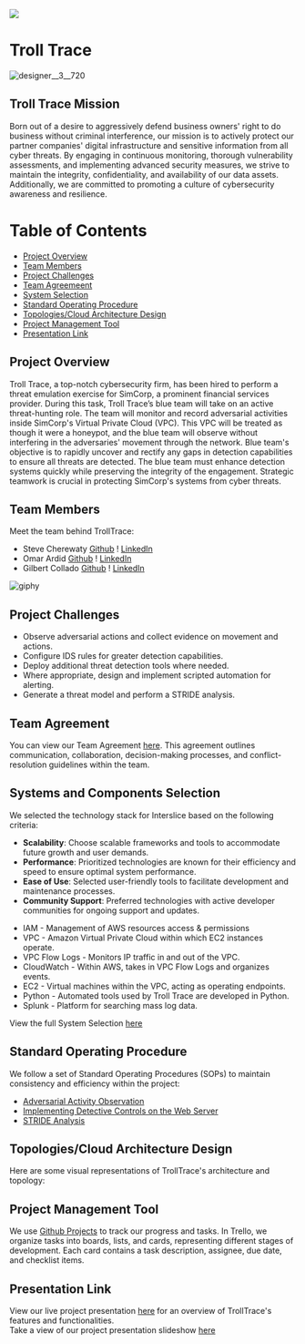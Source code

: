 [![](https://visitcount.itsvg.in/api?id=TrollTrace&label=Profile%20Views&color=0&icon=7&pretty=false)](https://visitcount.itsvg.in)
# Troll Trace

![designer__3__720](https://github.com/TrollTrace/TrollTrace/assets/158124623/04e2fb83-68e1-40d2-9570-c94f9bfa6e39)

## Troll Trace Mission
Born out of a desire to aggressively defend business owners' right to do business without criminal interference, our mission is to actively protect our partner companies' digital infrastructure and sensitive information from all cyber threats. By engaging in continuous monitoring, thorough vulnerability assessments, and implementing advanced security measures, we strive to maintain the integrity, confidentiality, and availability of our data assets. Additionally, we are committed to promoting a culture of cybersecurity awareness and resilience.

Table of Contents
=================
<!--ts-->
  * [Project Overview](#project-overview)
  * [Team Members](#team-members)
  * [Project Challenges](#project-challenges)
  * [Team Agreemeent](#team-agreement)
  * [System Selection](#systems-and-components-selection)
  * [Standard Operating Procedure](#standard-operating-procedure)
  * [Topologies/Cloud Architecture Design](#topologiescloud-architecture-design)
  * [Project Management Tool](#project-management-tool)
  * [Presentation Link](#presentation-link)
<!--te-->

## Project Overview
Troll Trace, a top-notch cybersecurity firm, has been hired to perform a threat emulation exercise for SimCorp, a prominent financial services provider. During this task, Troll Trace’s blue team will take on an active threat-hunting role.  The team will monitor and record adversarial activities inside SimCorp's Virtual Private Cloud (VPC).  This VPC will be treated as though it were a honeypot, and the blue team will observe without interfering in the adversaries' movement through the network. Blue team's objective is to rapidly uncover and rectify any gaps in detection capabilities to ensure all threats are detected.  The blue team must enhance detection systems quickly while preserving the integrity of the engagement. Strategic teamwork is crucial in protecting SimCorp's systems from cyber threats.

## Team Members
Meet the team behind TrollTrace:
* Steve Cherewaty [Github](https://github.com/SCherewaty) ! [LinkedIn](https://www.linkedin.com/in/steve-cherewaty-jr-b8727135/)
* Omar Ardid [Github](https://github.com/oardid) ! [LinkedIn](https://www.linkedin.com/in/ardidomar/)
* Gilbert Collado [Github](https://github.com/JapanesePlatano) ! [LinkedIn](https://www.linkedin.com/in/gilbert-collado-545099254)
  
![giphy](https://github.com/TrollTrace/TrollTrace/assets/158124623/012623e4-3807-4c94-bf51-e9018205f19f)

## Project Challenges
* Observe adversarial actions and collect evidence on movement and actions.
* Configure IDS rules for greater detection capabilities.
* Deploy additional threat detection tools where needed.
* Where appropriate, design and implement scripted automation for alerting.
* Generate a threat model and perform a STRIDE analysis.

## Team Agreement
You can view our Team Agreement [here](https://github.com/TrollTrace/TrollTrace/blob/main/Documents/BLUETeamAgreement.pdf). This agreement outlines communication, collaboration, decision-making processes, and conflict-resolution guidelines within the team.

## Systems and Components Selection
We selected the technology stack for Interslice based on the following criteria:
- **Scalability**: Choose scalable frameworks and tools to accommodate future growth and user demands.
- **Performance**: Prioritized technologies are known for their efficiency and speed to ensure optimal system performance.
- **Ease of Use**: Selected user-friendly tools to facilitate development and maintenance processes.
- **Community Support**: Preferred technologies with active developer communities for ongoing support and updates.

* IAM - Management of AWS resources access & permissions
* VPC - Amazon Virtual Private Cloud within which EC2 instances operate.
* VPC Flow Logs - Monitors IP traffic in and out of the VPC.
* CloudWatch - Within AWS, takes in VPC Flow Logs and organizes events.
* EC2 - Virtual machines within the VPC, acting as operating endpoints.
* Python - Automated tools used by Troll Trace are developed in Python.
* Splunk - Platform for searching mass log data.

View the full System Selection [here](https://github.com/TrollTrace/TrollTrace/blob/main/Documents/Systems%20Selection.pdf)

## Standard Operating Procedure
We follow a set of Standard Operating Procedures (SOPs) to maintain consistency and efficiency within the project:

* [Adversarial Activity Observation](https://github.com/TrollTrace/TrollTrace/blob/main/Documents/Adversarial%20Activity%20Observation.pdf)
* [Implementing Detective Controls on the Web Server](https://github.com/TrollTrace/TrollTrace/blob/main/Documents/Implementing%20Detective%20Controls%20on%20the%20Web%20Server.pdf)
* [STRIDE Analysis](https://github.com/TrollTrace/TrollTrace/blob/447a7daae7027f65150c664f2595139a411f6774/Documents/STRIDE%20Analysis.pdf)
  
## Topologies/Cloud Architecture Design
Here are some visual representations of TrollTrace's architecture and topology:

## Project Management Tool
We use [Github Projects](https://github.com/orgs/TrollTrace/projects/4) to track our progress and tasks. In Trello, we organize tasks into boards, lists, and cards, representing different stages of development. Each card contains a task description, assignee, due date, and checklist items.

## Presentation Link
View our live project presentation [here]() for an overview of TrollTrace's features and functionalities.<br>
Take a view of our project presentation slideshow [here](https://github.com/TrollTrace/TrollTrace/blob/main/Documents/401%20Final%20-%20Blue%20Team.pdf)
